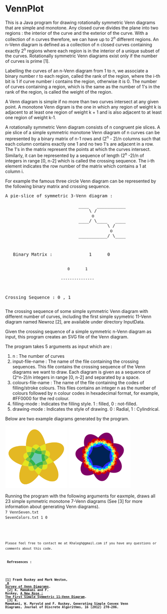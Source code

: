 VennPlot
========

This is a Java program for drawing rotationally symmetric Venn diagrams that are simple and monotone. 
Any closed curve divides the plane into two regions : the interior of the curve and the exterior of the curve. 
With a collection of n curves therefore, we can have up to 2<sup>n</sup> different regions. 
An n-Venn diagram is defined as a collection of n closed curves containing exactly 2<sup>n</sup> regions where each region is 
in the interior of a unique subset of the curves. Rotationally symmetric Venn diagrams exist only if the number of curves is prime [1].

Labelling the curves of an n-Venn diagram from 1 to n, we associate a binary number r to each region, called the rank of the region, 
where the i-th bit is 1 if curve number i contains the region, otherwise it is 0. The number of curves containing a region, 
which is the same as the number of 1's in the rank of the region, is called the weight of the region.

A Venn diagram is simple if no more than two curves intersect at any given point. A monotone Venn digram is the one in 
which any region of weight k is adjacent to at least one region of weight k + 1 and is also adjacent to at least one 
region of weight k-1.

A rotationally symmetric Venn diagram consists of n congruent pie slices. A pie slice of a simple symmetric monotone Venn 
diagram of n curves can be represented by a binary matrix of n-1 rows and (2<sup>n</sup> - 2)/n columns such that each 
column contains exactly one 1 and no two 1's are adjacent in a row. The 1's in the matrix represent the points at which 
the curves intersect. Similarly, it can be represented by a sequence of length (2<sup>n</sup> -2)/n of integers in 
range [0, n-2] which is called the crossing sequence. The i-th element indicates the row number of the matrix which 
contains a 1 at column i. 

For example the famous three circle Venn diagram can be represented by the following binary matrix and crossing sequence.

<p><blockcode><pre>
A pie-slice of symmetric 3-Venn diagram :<br> 
                            ____   ___________
                                \ /
                                 o
                            ____/ \____   ____
                                       \ /
                                        o
                            ___________/ \____
   
</pre></blockcode></p>
<p><blockcode><pre>
   Binary Matrix :              1      0          
                            
                                0       1
                                 
                             ---------------
                                 
   Crossing Sequence :          0   ,   1
</pre></blockcode></p>

The crossing sequence of some simple symmetric Venn diagram with different number of curves, including the first
simple syymetric 11-Venn diagram named Newroz [2], are available under directory InputData. 

Given the crossing sequence of a simple symmetric n-Venn diagram as input, this program creates an SVG file of the Venn diagram.

The program takes 5 arguments as input which are :
<ol>
<li>n : The number of curves</li>
<li>input-file-name : The name of the file containing the crossing sequences.
This file contains the crossing sequence of the Venn diagrams we want to draw.
Each diagram is given as a sequence of (2^n-2)/n integers in range [0, n-2] and separated by a space.</li>
<li>colours-file-name : The name of the file containing the codes of filling/stroke colours.
This files contains an integer n as the number of colours followed by n colour codes in hexadecimal format, for example, #FF0000 for the red colour.</li>
<li>filling-mode : Indicates the filling style. 1 : filled, 0 : not-filled.</li>
<li>drawing-mode : Indicates the style of drawing. 0 : Radial, 1 : Cylindrical.</li>
</ol>

Below are two example diagrams generated by the program.

<img src="Diagrams/VD_ 5_Filled_01.png" width="200" height="200">
<img src="Diagrams/VD_ 7_Filled_19.png" width="200" height="200">

Running the program with the following arguments for eaxmple, draws all 23 simple symmetric monotone 7-Venn diagrams 
(See [3] for more information about generating Venn diagrams).
<br>
<code>7 VennSeven.txt SevenColors.txt 1 0<code>

<br>
Please feel free to contact me at Khalegh@gmail.com if you have any questions or comments about this code.

<h4> Refresences : <h4>

[1] Frank Ruskey and Mark Weston, <a href ="http://theory.cs.uvic.ca/~cos/venn/VennEJC.html"> <strong>A Survey of Venn Diagrams</strong></a>.
<br>
[2] K. Mamakani and F. Ruskey, <strong><a href="http://arxiv.org/abs/1207.6452">A New Rose : The First Simple Symmetric 11-Venn Diagram</a></strong>.
<br>
[3] K. Mamakani, W. Myrvold and F. Ruskey, <b>Generating Simple Convex Venn Diagrams</b>, Journal of Discrete Algorithms, 16 (2012) 270-286.
